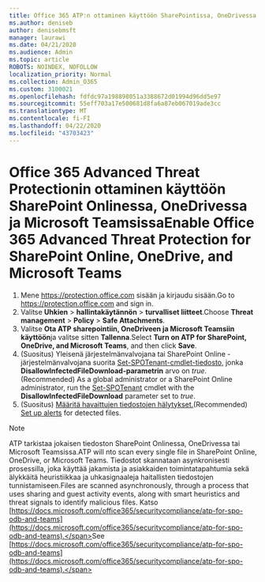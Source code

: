 ```yaml
---
title: Office 365 ATP:n ottaminen käyttöön SharePointissa, OneDrivessa ja Microsoft Teamsissa
ms.author: deniseb
author: denisebmsft
manager: laurawi
ms.date: 04/21/2020
ms.audience: Admin
ms.topic: article
ROBOTS: NOINDEX, NOFOLLOW
localization_priority: Normal
ms.collection: Admin_O365
ms.custom: 3100021
ms.openlocfilehash: fdfdc97a198898051a3388672d01994d96dd5e97
ms.sourcegitcommit: 55eff703a17e500681d8fa6a87eb067019ade3cc
ms.translationtype: MT
ms.contentlocale: fi-FI
ms.lasthandoff: 04/22/2020
ms.locfileid: "43703423"
---
```

# <a name="enable-office-365-advanced-threat-protection-for-sharepoint-online-onedrive-and-microsoft-teams"></a><span data-ttu-id="d006b-102">Office 365 Advanced Threat Protectionin ottaminen käyttöön SharePoint Onlinessa, OneDrivessa ja Microsoft Teamsissa</span><span class="sxs-lookup"><span data-stu-id="d006b-102">Enable Office 365 Advanced Threat Protection for SharePoint Online, OneDrive, and Microsoft Teams</span></span>

1. <span data-ttu-id="d006b-103">Mene https://protection.office.com sisään ja kirjaudu sisään.</span><span class="sxs-lookup"><span data-stu-id="d006b-103">Go to https://protection.office.com and sign in.</span></span>
2. <span data-ttu-id="d006b-104">Valitse **Uhkien** > **hallintakäytännön** > **turvalliset liitteet**.</span><span class="sxs-lookup"><span data-stu-id="d006b-104">Choose **Threat management** > **Policy** > **Safe Attachments**.</span></span>
3. <span data-ttu-id="d006b-105">Valitse **Ota ATP sharepointiin, OneDriveen ja Microsoft Teamsiin käyttöön**ja valitse sitten **Tallenna**.</span><span class="sxs-lookup"><span data-stu-id="d006b-105">Select **Turn on ATP for SharePoint, OneDrive, and Microsoft Teams**, and then click **Save**.</span></span>
4. <span data-ttu-id="d006b-106">(Suositus) Yleisenä järjestelmänvalvojana tai SharePoint Online -järjestelmänvalvojana suorita [Set-SPOTenant-cmdlet-tiedosto,](https://docs.microsoft.com/powershell/module/sharepoint-online/Set-SPOTenant?view=sharepoint-ps) jonka **DisallowInfectedFileDownload-parametrin** arvo on *true*.</span><span class="sxs-lookup"><span data-stu-id="d006b-106">(Recommended) As a global administrator or a SharePoint Online administrator, run the [Set-SPOTenant](https://docs.microsoft.com/powershell/module/sharepoint-online/Set-SPOTenant?view=sharepoint-ps) cmdlet with the **DisallowInfectedFileDownload** parameter set to *true*.</span></span>
5. <span data-ttu-id="d006b-107">(Suositus) [Määritä havaittujen tiedostojen hälytykset.](https://docs.microsoft.com/office365/securitycompliance/turn-on-atp-for-spo-odb-and-teams#set-up-alerts-for-detected-files)</span><span class="sxs-lookup"><span data-stu-id="d006b-107">(Recommended) [Set up alerts](https://docs.microsoft.com/office365/securitycompliance/turn-on-atp-for-spo-odb-and-teams#set-up-alerts-for-detected-files) for detected files.</span></span>

> [!NOTE]
> <span data-ttu-id="d006b-108">ATP tarkistaa jokaisen tiedoston SharePoint Onlinessa, OneDrivessa tai Microsoft Teamsissa.</span><span class="sxs-lookup"><span data-stu-id="d006b-108">ATP will nto scan every single file in SharePoint Online, OneDrive, or Microsoft Teams.</span></span> <span data-ttu-id="d006b-109">Tiedostot skannataan asynkronisesti prosessilla, joka käyttää jakamista ja asiakkaiden toimintatapahtumia sekä älykkäitä heuristiikkaa ja uhkasignaaleja haitallisten tiedostojen tunnistamiseen.</span><span class="sxs-lookup"><span data-stu-id="d006b-109">Files are scanned asynchronously, through a process that uses sharing and guest activity events, along with smart heuristics and threat signals to identify malicious files.</span></span> <span data-ttu-id="d006b-110">Katso [https://docs.microsoft.com/office365/securitycompliance/atp-for-spo-odb-and-teams](https://docs.microsoft.com/office365/securitycompliance/atp-for-spo-odb-and-teams).</span><span class="sxs-lookup"><span data-stu-id="d006b-110">See [https://docs.microsoft.com/office365/securitycompliance/atp-for-spo-odb-and-teams](https://docs.microsoft.com/office365/securitycompliance/atp-for-spo-odb-and-teams).</span></span>